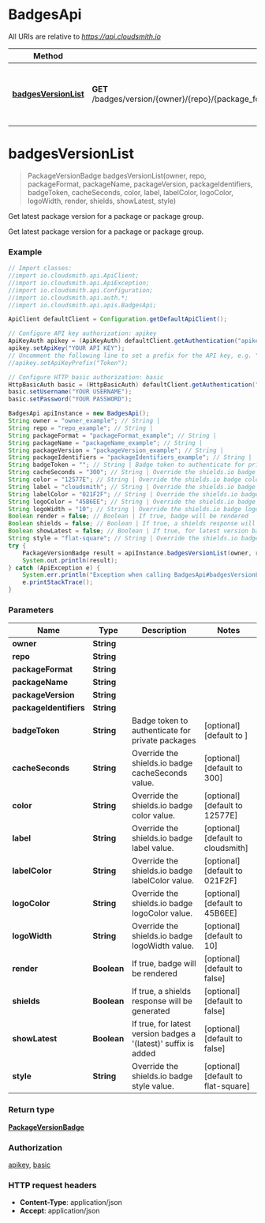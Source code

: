 # BadgesApi

All URIs are relative to *https://api.cloudsmith.io*

Method | HTTP request | Description
------------- | ------------- | -------------
[**badgesVersionList**](BadgesApi.md#badgesVersionList) | **GET** /badges/version/{owner}/{repo}/{package_format}/{package_name}/{package_version}/{package_identifiers}/ | Get latest package version for a package or package group.


<a name="badgesVersionList"></a>
# **badgesVersionList**
> PackageVersionBadge badgesVersionList(owner, repo, packageFormat, packageName, packageVersion, packageIdentifiers, badgeToken, cacheSeconds, color, label, labelColor, logoColor, logoWidth, render, shields, showLatest, style)

Get latest package version for a package or package group.

Get latest package version for a package or package group.

### Example
```java
// Import classes:
//import io.cloudsmith.api.ApiClient;
//import io.cloudsmith.api.ApiException;
//import io.cloudsmith.api.Configuration;
//import io.cloudsmith.api.auth.*;
//import io.cloudsmith.api.apis.BadgesApi;

ApiClient defaultClient = Configuration.getDefaultApiClient();

// Configure API key authorization: apikey
ApiKeyAuth apikey = (ApiKeyAuth) defaultClient.getAuthentication("apikey");
apikey.setApiKey("YOUR API KEY");
// Uncomment the following line to set a prefix for the API key, e.g. "Token" (defaults to null)
//apikey.setApiKeyPrefix("Token");

// Configure HTTP basic authorization: basic
HttpBasicAuth basic = (HttpBasicAuth) defaultClient.getAuthentication("basic");
basic.setUsername("YOUR USERNAME");
basic.setPassword("YOUR PASSWORD");

BadgesApi apiInstance = new BadgesApi();
String owner = "owner_example"; // String | 
String repo = "repo_example"; // String | 
String packageFormat = "packageFormat_example"; // String | 
String packageName = "packageName_example"; // String | 
String packageVersion = "packageVersion_example"; // String | 
String packageIdentifiers = "packageIdentifiers_example"; // String | 
String badgeToken = ""; // String | Badge token to authenticate for private packages
String cacheSeconds = "300"; // String | Override the shields.io badge cacheSeconds value.
String color = "12577E"; // String | Override the shields.io badge color value.
String label = "cloudsmith"; // String | Override the shields.io badge label value.
String labelColor = "021F2F"; // String | Override the shields.io badge labelColor value.
String logoColor = "45B6EE"; // String | Override the shields.io badge logoColor value.
String logoWidth = "10"; // String | Override the shields.io badge logoWidth value.
Boolean render = false; // Boolean | If true, badge will be rendered
Boolean shields = false; // Boolean | If true, a shields response will be generated
Boolean showLatest = false; // Boolean | If true, for latest version badges a '(latest)' suffix is added
String style = "flat-square"; // String | Override the shields.io badge style value.
try {
    PackageVersionBadge result = apiInstance.badgesVersionList(owner, repo, packageFormat, packageName, packageVersion, packageIdentifiers, badgeToken, cacheSeconds, color, label, labelColor, logoColor, logoWidth, render, shields, showLatest, style);
    System.out.println(result);
} catch (ApiException e) {
    System.err.println("Exception when calling BadgesApi#badgesVersionList");
    e.printStackTrace();
}
```

### Parameters

Name | Type | Description  | Notes
------------- | ------------- | ------------- | -------------
 **owner** | **String**|  |
 **repo** | **String**|  |
 **packageFormat** | **String**|  |
 **packageName** | **String**|  |
 **packageVersion** | **String**|  |
 **packageIdentifiers** | **String**|  |
 **badgeToken** | **String**| Badge token to authenticate for private packages | [optional] [default to ]
 **cacheSeconds** | **String**| Override the shields.io badge cacheSeconds value. | [optional] [default to 300]
 **color** | **String**| Override the shields.io badge color value. | [optional] [default to 12577E]
 **label** | **String**| Override the shields.io badge label value. | [optional] [default to cloudsmith]
 **labelColor** | **String**| Override the shields.io badge labelColor value. | [optional] [default to 021F2F]
 **logoColor** | **String**| Override the shields.io badge logoColor value. | [optional] [default to 45B6EE]
 **logoWidth** | **String**| Override the shields.io badge logoWidth value. | [optional] [default to 10]
 **render** | **Boolean**| If true, badge will be rendered | [optional] [default to false]
 **shields** | **Boolean**| If true, a shields response will be generated | [optional] [default to false]
 **showLatest** | **Boolean**| If true, for latest version badges a &#39;(latest)&#39; suffix is added | [optional] [default to false]
 **style** | **String**| Override the shields.io badge style value. | [optional] [default to flat-square]

### Return type

[**PackageVersionBadge**](PackageVersionBadge.md)

### Authorization

[apikey](../README.md#apikey), [basic](../README.md#basic)

### HTTP request headers

 - **Content-Type**: application/json
 - **Accept**: application/json

